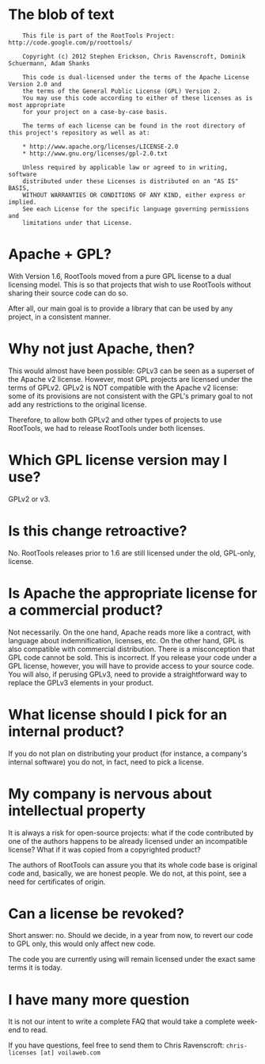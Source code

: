 # The blob of text #

```
    This file is part of the RootTools Project: http://code.google.com/p/roottools/
 
    Copyright (c) 2012 Stephen Erickson, Chris Ravenscroft, Dominik Schuermann, Adam Shanks
 
    This code is dual-licensed under the terms of the Apache License Version 2.0 and
    the terms of the General Public License (GPL) Version 2.
    You may use this code according to either of these licenses as is most appropriate
    for your project on a case-by-case basis.

    The terms of each license can be found in the root directory of this project's repository as well as at:

    * http://www.apache.org/licenses/LICENSE-2.0
    * http://www.gnu.org/licenses/gpl-2.0.txt
 
    Unless required by applicable law or agreed to in writing, software
    distributed under these Licenses is distributed on an "AS IS" BASIS,
    WITHOUT WARRANTIES OR CONDITIONS OF ANY KIND, either express or implied.
    See each License for the specific language governing permissions and
    limitations under that License.
```

# Apache + GPL? #

With Version 1.6, RootTools moved from a pure GPL license to a dual licensing model.
This is so that projects that wish to use RootTools without sharing their source code can do so.

After all, our main goal is to provide a library that can be used by any project, in a consistent manner.

# Why not just Apache, then? #

This would almost have been possible: GPLv3 can be seen as a superset of the Apache v2 license. However, most GPL projects are licensed under the terms of GPLv2.
GPLv2 is NOT compatible with the Apache v2 license: some of its provisions are not consistent with the GPL's primary goal to not add any restrictions to the original license.

Therefore, to allow both GPLv2 and other types of projects to use RootTools, we had to release RootTools under both licenses.

# Which GPL license version may I use? #

GPLv2 or v3.

# Is this change retroactive? #

No. RootTools releases prior to 1.6 are still licensed under the old, GPL-only, license.

# Is Apache the appropriate license for a commercial product? #

Not necessarily. On the one hand, Apache reads more like a contract, with language about indemnification, licenses, etc. On the other hand, GPL is also compatible with commercial distribution. There is a misconception that GPL code cannot be sold. This is incorrect. If you release your code under a GPL license, however, you will have to provide access to your source code. You will also, if perusing GPLv3, need to provide a straightforward way to replace the GPLv3 elements in your product.

# What license should I pick for an internal product? #

If you do not plan on distributing your product (for instance, a company's internal software) you do not, in fact, need to pick a license.

# My company is nervous about intellectual property #

It is always a risk for open-source projects: what if the code contributed by one of the authors happens to be already licensed under an incompatible license? What if it was copied from a copyrighted product?

The authors of RootTools can assure you that its whole code base is original code and, basically, we are honest people. We do not, at this point, see a need for certificates of origin.

# Can a license be revoked? #

Short answer: no. Should we decide, in a year from now, to revert our code to GPL only, this would only affect new code.

The code you are currently using will remain licensed under the exact same terms it is today.

# I have many more question #

It is not our intent to write a complete FAQ that would take a complete week-end to read.

If you have questions, feel free to send them to Chris Ravenscroft: `chris-licenses [at] voilaweb.com`